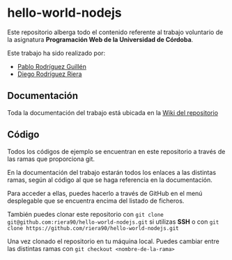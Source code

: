 # hello-world-nodejs

Este repositorio alberga todo el contenido referente al trabajo voluntario de la asignatura **Programación Web de la Universidad de Córdoba**.

Este trabajo ha sido realizado por:

- [Pablo Rodríguez Guillén](https://github.com/Pablorg99)
- [Diego Rodríguez Riera](https://github.com/riera90)

## Documentación

Toda la documentación del trabajo está ubicada en la [Wiki del repositorio](https://github.com/riera90/hello-world-nodejs/wiki)

## Código

Todos los códigos de ejemplo se encuentran en este repositorio a través de las ramas que proporciona git.

En la documentación del trabajo estarán todos los enlaces a las distintas ramas, según al código al que se haga referencia en la documentación.

Para acceder a ellas, puedes hacerlo a través de GitHub en el menú desplegable que se encuentra encima del listado de ficheros.

También puedes clonar este repositorio con `git clone git@github.com:riera90/hello-world-nodejs.git` si utilizas **SSH** o con `git clone https://github.com/riera90/hello-world-nodejs.git`

Una vez clonado el repositorio en tu máquina local. Puedes cambiar entre las distintas ramas con `git checkout <nombre-de-la-rama>`
